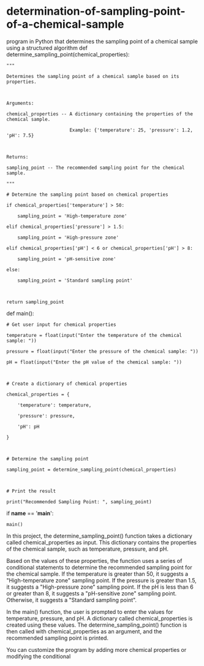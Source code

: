 # determination-of-sampling-point-of-a-chemical-sample
program in Python that determines the sampling point of a chemical sample using a structured algorithm
def determine_sampling_point(chemical_properties):

    """

    Determines the sampling point of a chemical sample based on its properties.

    

    Arguments:

    chemical_properties -- A dictionary containing the properties of the chemical sample.

                           Example: {'temperature': 25, 'pressure': 1.2, 'pH': 7.5}

    

    Returns:

    sampling_point -- The recommended sampling point for the chemical sample.

    """

    # Determine the sampling point based on chemical properties

    if chemical_properties['temperature'] > 50:

        sampling_point = 'High-temperature zone'

    elif chemical_properties['pressure'] > 1.5:

        sampling_point = 'High-pressure zone'

    elif chemical_properties['pH'] < 6 or chemical_properties['pH'] > 8:

        sampling_point = 'pH-sensitive zone'

    else:

        sampling_point = 'Standard sampling point'

    

    return sampling_point

def main():

    # Get user input for chemical properties

    temperature = float(input("Enter the temperature of the chemical sample: "))

    pressure = float(input("Enter the pressure of the chemical sample: "))

    pH = float(input("Enter the pH value of the chemical sample: "))

    

    # Create a dictionary of chemical properties

    chemical_properties = {

        'temperature': temperature,

        'pressure': pressure,

        'pH': pH

    }

    

    # Determine the sampling point

    sampling_point = determine_sampling_point(chemical_properties)

    

    # Print the result

    print("Recommended Sampling Point: ", sampling_point)

if __name__ == '__main__':

    main()
    
In this project, the determine_sampling_point() function takes a dictionary called chemical_properties as input. This dictionary contains the properties of the chemical sample, such as temperature, pressure, and pH.

Based on the values of these properties, the function uses a series of conditional statements to determine the recommended sampling point for the chemical sample. If the temperature is greater than 50, it suggests a "High-temperature zone" sampling point. If the pressure is greater than 1.5, it suggests a "High-pressure zone" sampling point. If the pH is less than 6 or greater than 8, it suggests a "pH-sensitive zone" sampling point. Otherwise, it suggests a "Standard sampling point".

In the main() function, the user is prompted to enter the values for temperature, pressure, and pH. A dictionary called chemical_properties is created using these values. The determine_sampling_point() function is then called with chemical_properties as an argument, and the recommended sampling point is printed.

You can customize the program by adding more chemical properties or modifying the conditional


